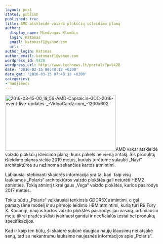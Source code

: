 ```yaml
---
layout: post
status: publish
published: true
title: AMD atskleidė vaizdo plokščių išleidimo planą
author:
  display_name: Mindaugas Klumbis
  login: Katonas
  email: katonasf1@yahoo.com
  url: ''
author_login: Katonas
author_email: katonasf1@yahoo.com
wordpress_id: 9428
wordpress_url: http://www.technews.lt/portal/?p=9428
date: '2016-03-15 09:48:18 +0200'
date_gmt: '2016-03-15 07:48:18 +0200'
categories:
- Naujienos
---
```

<p><a href="http://www.technews.lt/portal/wp-content/uploads/2016/03/2016-03-15-00_18_56-AMD-Capsaicin-GDC-2016-event-live-updates-_-VideoCardz.com_-1200x602.jpg"><img class="alignright wp-image-9487" src="http://www.technews.lt/portal/wp-content/uploads/2016/03/2016-03-15-00_18_56-AMD-Capsaicin-GDC-2016-event-live-updates-_-VideoCardz.com_-1200x602.jpg" alt="2016-03-15-00_18_56-AMD-Capsaicin-GDC-2016-event-live-updates-_-VideoCardz.com_-1200x602" width="358" height="180" /></a>AMD vakar atskleidė vaizdo plokščių išleidimo planą, kuris pakels ne vieną antakį. Šis produktų išleidimo planas siekia 2019 metus, kuriais turėtume sulaukti „Navi“ architektūros su nežinoma sekančios kartos atmintimi.</p>
<p>Labiausiai stebinanti skaidrės informacija yra ta, kad  taip visų laukiamos „Polaris“ architektūros vaizdo plokštės gali neturėti HBM2 atminties. Tokią atmintį tikrai gaus „Vega“ vaizdo plokštės, kurios pasirodys 2017 metais.</p>
<p>Tokiu būdu „Polaris“ veikiausiai tenkinsis GDDR5X atmintimi, o gal pamatysime modelį ir su pirmojo leidimo HBM atmintimi, kurią turi R9 Fury X. Kadangi, naujos kartos vaizdo plokštės pasirodys jau vasarą, artimiausiu metu tikrai pradės sklisti įvairiausi gandai ir neoficialūs testai bei produktų specifikacijos.</p>
<p>Kad ir kaip ten būtų, ši skaidrė sukūrė daugiau naujų klausimų nei atsakė senų, tad su nekantrumu lauksime naujesnės informacijos apie „Polaris“.</p>
<p>&nbsp;</p>
<p>&nbsp;</p>
